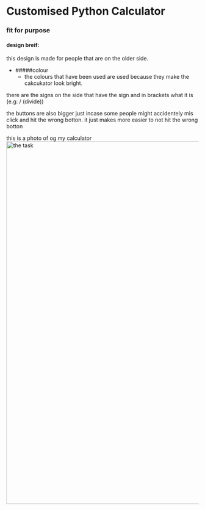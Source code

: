 # Customised Python Calculator
### fit for purpose

#### design breif:
this design is made for people that are on the older side.
* #####colour
  * the colours that have been used are used because they make the cakcukator look bright.
 
there are the signs on the side that have the sign and in brackets what it is
(e.g: / (divide))

the buttons are also bigger just incase some people might accidentely mis click and hit the wrong botton. it just makes more easier to not 
hit the wrong botton


this is a photo of og my calculator
<a href="task"><image src="" title="the task" width=950>


